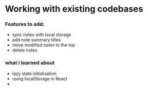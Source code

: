 # Working with existing codebases

### Features to add:

- sync notes with local storage
- add note summary titles
- move modified notes to the top
- delete notes

### what i learned about

- lazy state initialisation
- using localStorage in React
-
